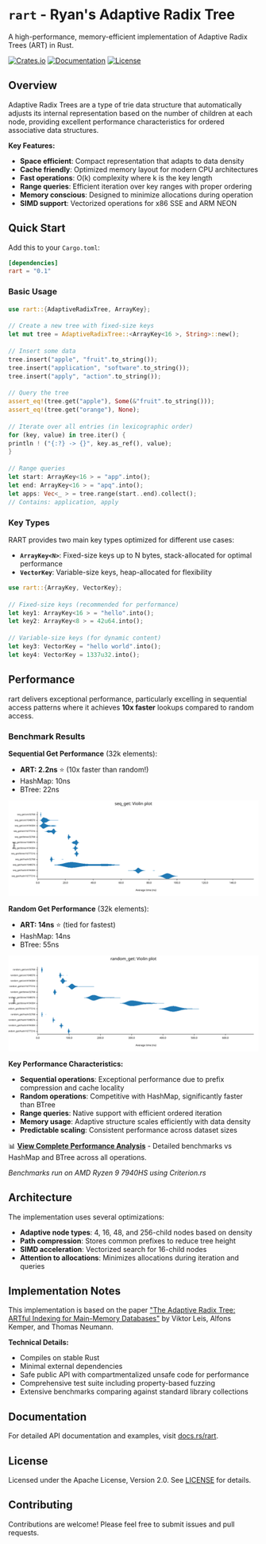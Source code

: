 # `rart` - Ryan's Adaptive Radix Tree

A high-performance, memory-efficient implementation of Adaptive Radix Trees (ART) in Rust.

[![Crates.io](https://img.shields.io/crates/v/rart.svg)](https://crates.io/crates/rart)
[![Documentation](https://docs.rs/rart/badge.svg)](https://docs.rs/rart)
[![License](https://img.shields.io/badge/license-Apache%202.0-blue.svg)](LICENSE)

## Overview

Adaptive Radix Trees are a type of trie data structure that automatically adjusts its internal representation based on
the number of children at each node, providing excellent performance characteristics for ordered associative data
structures.

**Key Features:**

- **Space efficient**: Compact representation that adapts to data density
- **Cache friendly**: Optimized memory layout for modern CPU architectures
- **Fast operations**: O(k) complexity where k is the key length
- **Range queries**: Efficient iteration over key ranges with proper ordering
- **Memory conscious**: Designed to minimize allocations during operation
- **SIMD support**: Vectorized operations for x86 SSE and ARM NEON

## Quick Start

Add this to your `Cargo.toml`:

```toml
[dependencies]
rart = "0.1"
```

### Basic Usage

```rust
use rart::{AdaptiveRadixTree, ArrayKey};

// Create a new tree with fixed-size keys
let mut tree = AdaptiveRadixTree::<ArrayKey<16 >, String>::new();

// Insert some data
tree.insert("apple", "fruit".to_string());
tree.insert("application", "software".to_string());
tree.insert("apply", "action".to_string());

// Query the tree
assert_eq!(tree.get("apple"), Some(&"fruit".to_string()));
assert_eq!(tree.get("orange"), None);

// Iterate over all entries (in lexicographic order)
for (key, value) in tree.iter() {
println ! ("{:?} -> {}", key.as_ref(), value);
}

// Range queries
let start: ArrayKey<16 > = "app".into();
let end: ArrayKey<16 > = "apq".into();
let apps: Vec<_ > = tree.range(start..end).collect();
// Contains: application, apply
```

### Key Types

RART provides two main key types optimized for different use cases:

- **`ArrayKey<N>`**: Fixed-size keys up to N bytes, stack-allocated for optimal performance
- **`VectorKey`**: Variable-size keys, heap-allocated for flexibility

```rust
use rart::{ArrayKey, VectorKey};

// Fixed-size keys (recommended for performance)
let key1: ArrayKey<16 > = "hello".into();
let key2: ArrayKey<8 > = 42u64.into();

// Variable-size keys (for dynamic content)
let key3: VectorKey = "hello world".into();
let key4: VectorKey = 1337u32.into();
```

## Performance

rart delivers exceptional performance, particularly excelling in sequential access patterns where it achieves **10x faster** lookups compared to random access.

### Benchmark Results

**Sequential Get Performance** (32k elements):
- **ART: 2.2ns** ⭐ (10x faster than random!)
- HashMap: 10ns
- BTree: 22ns

![Sequential Get Performance](benchmarks/graphs/seq_get_violin.svg)

**Random Get Performance** (32k elements):  
- **ART: 14ns** ⭐ (tied for fastest)
- HashMap: 14ns  
- BTree: 55ns

![Random Get Performance](benchmarks/graphs/random_get_violin.svg)

**Key Performance Characteristics:**
- **Sequential operations**: Exceptional performance due to prefix compression and cache locality
- **Random operations**: Competitive with HashMap, significantly faster than BTree
- **Range queries**: Native support with efficient ordered iteration
- **Memory usage**: Adaptive structure scales efficiently with data density
- **Predictable scaling**: Consistent performance across dataset sizes

📊 **[View Complete Performance Analysis](benchmarks/PERFORMANCE_ANALYSIS.md)** - Detailed benchmarks vs HashMap and BTree across all operations.

*Benchmarks run on AMD Ryzen 9 7940HS using Criterion.rs*

## Architecture

The implementation uses several optimizations:

- **Adaptive node types**: 4, 16, 48, and 256-child nodes based on density
- **Path compression**: Stores common prefixes to reduce tree height
- **SIMD acceleration**: Vectorized search for 16-child nodes
- **Attention to allocations**: Minimizes allocations during iteration and queries

## Implementation Notes

This implementation is based on the
paper ["The Adaptive Radix Tree: ARTful Indexing for Main-Memory Databases"](https://db.in.tum.de/~leis/papers/ART.pdf)
by Viktor Leis, Alfons Kemper, and Thomas Neumann.

**Technical Details:**

- Compiles on stable Rust
- Minimal external dependencies
- Safe public API with compartmentalized unsafe code for performance
- Comprehensive test suite including property-based fuzzing
- Extensive benchmarks comparing against standard library collections

## Documentation

For detailed API documentation and examples, visit [docs.rs/rart](https://docs.rs/rart).

## License

Licensed under the Apache License, Version 2.0. See [LICENSE](LICENSE) for details.

## Contributing

Contributions are welcome! Please feel free to submit issues and pull requests.